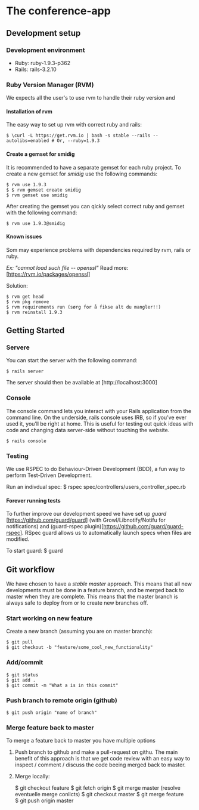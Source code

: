 The conference-app
==============

## Development setup

### Development environment
* Ruby: ruby-1.9.3-p362
* Rails: rails-3.2.10

### Ruby Version Manager (RVM)
We expects all the user's to use rvm to handle their ruby version and

#### Installation of rvm
The easy way to set up rvm with correct ruby and rails:

    $ \curl -L https://get.rvm.io | bash -s stable --rails --autolibs=enabled # Or, --ruby=1.9.3

#### Create a gemset for smidig
It is recommended to have a separate gemset for each ruby project.
To create a new gemset for *smidig* use the following commands:

    $ rvm use 1.9.3
    $ $ rvm gemset create smidig
    $ rvm gemset use smidig

After creating the gemset you can qickly select correct ruby and gemset with the following command:

    $ rvm use 1.9.3@smidig

#### Known issues
Som may experience problems with dependencies required by rvm, rails or ruby.

*Ex: "cannot load such file -- openssl"*
Read more: [https://rvm.io/packages/openssl]

Solution:

    $ rvm get head
    $ rvm pkg remove
    $ rvm requirements run (sørg for å fikse alt du mangler!!)
    $ rvm reinstall 1.9.3


## Getting Started

### Servere
You can start the server with the following command:

    $ rails server

The server should then be available at [http://localhost:3000]

### Console
The console command lets you interact with your Rails application from the command line. On the underside, rails console uses IRB, so if you’ve ever used it, you’ll be right at home. This is useful for testing out quick ideas with code and changing data server-side without touching the website.

    $ rails console


### Testing
We use RSPEC to do Behaviour-Driven Development (BDD), a fun way to perform Test-Driven Development.

Run an indivdual spec:
    $ rspec spec/controllers/users_controller_spec.rb

#### Forever running tests
To further improve our development speed we have set up *guard* [https://github.com/guard/guard]  (with Growl/Libnotify/Notifu for notifications) and (guard-rspec plugin)[https://github.com/guard/guard-rspec]. RSpec guard allows us to automatically launch specs when files are modified.

To start guard:
    $ guard


## Git workflow
We have chosen to have a *stable master* approach. This means that all new developments must be done in a feature branch, and be merged back to master when they are complete. This means that the master branch is always safe to deploy from or to create new branches off.


### Start working on new feature
Create a new branch (assuming you are on master branch):

    $ git pull
    $ git checkout -b "feature/some_cool_new_functionality"

### Add/commit
    $ git status
    $ git add .
    $ git commit -m "What a is in this commit"

### Push branch to remote origin (github)
    $ git push origin "name of branch"

### Merge feature back to master
To merge a feature back to master you have multiple options

1. Push branch to github and make a pull-request on githu. The main benefit of this approach is that we get code review with an easy way to inspect / comment / discuss the code beeing merged back to master.
2. Merge locally:


    $ git checkout feature
    $ git fetch origin
    $ git merge master
    (resolve eventuelle merge conlicts)
    $ git checkout master
    $ git merge feature
    $ git push origin master
